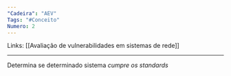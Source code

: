 ```yaml
---
"Cadeira": "AEV"
Tags: "#Conceito"
Numero: 2
---
```

Links: [[Avaliação de vulnerabilidades em sistemas de rede]]
___ 
Determina se determinado sistema *cumpre os standards*